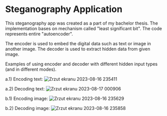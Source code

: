# Steganography Application
This steganography app was created as a part of my bachelor thesis.
The implementation bases on mechanism called "least significant bit". The code represents entire "autoencoder".

The encoder is used to embed the digital data such as text or image in another image. The decoder is used to extract hidden data from given image.

Examples of using encoder and decoder with different hidden input types (and in different modes).

a.1) Encoding text:
![Zrzut ekranu 2023-08-16 235411](https://github.com/wikhud/Steganography-Application/assets/99511332/0251a095-b3cc-4978-a033-71fcb015d4b2)

a.2) Decoding text:
![Zrzut ekranu 2023-08-17 000906](https://github.com/wikhud/Steganography-Application/assets/99511332/1a8e9b4d-ec38-4040-87df-eded903d9e78)

b.1) Encoding image:
![Zrzut ekranu 2023-08-16 235629](https://github.com/wikhud/Steganography-Application/assets/99511332/3761ce1d-3cda-4f85-9e72-9a75758ab536)

b.2) Decoding image:
![Zrzut ekranu 2023-08-16 235858](https://github.com/wikhud/Steganography-Application/assets/99511332/b1a80cee-1329-4223-ab66-bd0e94c3889f)



